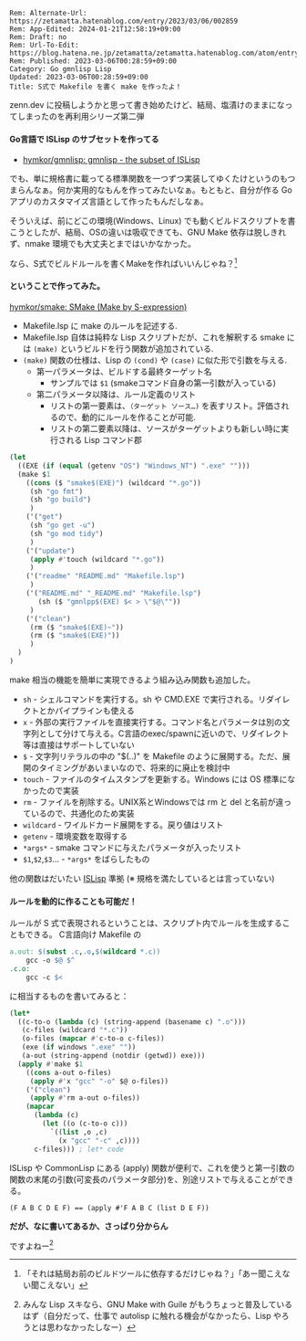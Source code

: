 ```header
Rem: Alternate-Url: https://zetamatta.hatenablog.com/entry/2023/03/06/002859
Rem: App-Edited: 2024-01-21T12:58:19+09:00
Rem: Draft: no
Rem: Url-To-Edit: https://blog.hatena.ne.jp/zetamatta/zetamatta.hatenablog.com/atom/entry/4207112889968877392
Rem: Published: 2023-03-06T00:28:59+09:00
Category: Go gmnlisp Lisp
Updated: 2023-03-06T00:28:59+09:00
Title: S式で Makefile を書く make を作ったよ！
```
zenn.dev に投稿しようかと思って書き始めたけど、結局、塩漬けのままになってしまったのを再利用シリーズ第二弾

#### Go言語で ISLisp のサブセットを作ってる

- [hymkor/gmnlisp: gmnlisp - the subset of ISLisp](https://github.com/hymkor/gmnlisp)

でも、単に規格書に載ってる標準関数を一つずつ実装してゆくたけというのもつまらんなぁ。何か実用的なもんを作ってみたいなぁ。もともと、自分が作る Goアプリのカスタマイズ言語として作ったもんだしなぁ。

そういえば、前にどこの環境(Windows、Linux) でも動くビルドスクリプトを書こうとしたが、結局、OSの違いは吸収できても、GNU Make 依存は脱しきれず、nmake 環境でも大丈夫とまではいかなかった。

なら、S式でビルドルールを書くMakeを作ればいいんじゃね？[^1]

[^1]: 「それは結局お前のビルドツールに依存するだけじゃね？」「あー聞こえない聞こえない」

#### ということで作ってみた。

[hymkor/smake: SMake (Make by S-expression)](https://github.com/hymkor/smake)

- Makefile.lsp に make のルールを記述する. 
- Makefile.lsp 自体は純粋な Lisp スクリプトだが、これを解釈する smake には `(make)` というビルドを行う関数が追加されている.
- `(make)` 関数の仕様は、Lisp の `(cond)` や `(case)` に似た形で引数を与える.
    - 第一パラメータは、ビルドする最終ターゲット名
        - サンプルでは `$1` (smakeコマンド自身の第一引数が入っている)
    - 第二パラメータ以降は、ルール定義のリスト
        - リストの第一要素は、`（ターゲット ソース…)` を表すリスト。評価されるので、動的にルールを作ることが可能.
        - リストの第二要素以降は、ソースがターゲットよりも新しい時に実行される Lisp コマンド郡

```Makefile.lsp
(let
  ((EXE (if (equal (getenv "OS") "Windows_NT") ".exe" "")))
  (make $1
    ((cons ($ "smake$(EXE)") (wildcard "*.go"))
     (sh "go fmt")
     (sh "go build")
     )
    ('("get")
     (sh "go get -u")
     (sh "go mod tidy")
     )
    ('("update")
     (apply #'touch (wildcard "*.go"))
     )
    ('("readme" "README.md" "Makefile.lsp")
     )
    ('("README.md" "_README.md" "Makefile.lsp")
       (sh ($ "gmnlpp$(EXE) $< > \"$@\""))
     )
    ('("clean")
     (rm ($ "smake$(EXE)~"))
     (rm ($ "smake$(EXE)"))
     )
  )
)
```

make 相当の機能を簡単に実現できるよう組み込み関数も追加した。

- `sh` - シェルコマンドを実行する。sh や CMD.EXE で実行される。リダイレクトとかパイプラインも使える
- `x` - 外部の実行ファイルを直接実行する。コマンド名とパラメータは別の文字列として分けて与える。C言語のexec/spawnに近いので、リダイレクト等は直接はサポートしていない
- `$` - 文字列リテラルの中の "$(..)" を Makefile のように展開する。ただ、展開のタイミングがあいまいなので、将来的に廃止を検討中
- `touch` - ファイルのタイムスタンプを更新する。Windows には OS 標準になかったので実装
- `rm` - ファイルを削除する。UNIX系とWindowsでは rm と del と名前が違っているので、共通化のため実装
- `wildcard` - ワイルドカード展開をする。戻り値はリスト
- `getenv` - 環境変数を取得する
- `*args*` - smake コマンドに与えたパラメータが入ったリスト
- `$1`,`$2`,`$3`... - `*args*` をばらしたもの

他の関数はだいたい [ISLisp](https://kikakurui.com/x3/X3012-1998-01.html) 準拠 (※ 規格を満たしているとは言っていない)

#### ルールを動的に作ることも可能だ！

ルールが S 式で表現されるということは、スクリプト内でルールを生成することもできる。 C言語向け Makefile の

```Makefile
a.out: $(subst .c,.o,$(wildcard *.c))
    gcc -o $@ $^
.c.o:
    gcc -c $<
```

に相当するものを書いてみると：

```Makefile.lsp
(let*
  ((c-to-o (lambda (c) (string-append (basename c) ".o")))
   (c-files (wildcard "*.c"))
   (o-files (mapcar #'c-to-o c-files))
   (exe (if windows ".exe" ""))
   (a-out (string-append (notdir (getwd)) exe)))
  (apply #'make $1
    ((cons a-out o-files)
     (apply #'x "gcc" "-o" $@ o-files))
    ('("clean")
     (apply #'rm a-out o-files))
    (mapcar
      (lambda (c)
        (let ((o (c-to-o c)))
          `((list ,o ,c)
            (x "gcc" "-c" ,c))))
      c-files))) ; let* code
```

ISLisp や CommonLisp にある (apply) 関数が便利で、これを使うと第一引数の関数の末尾の引数(可変長のパラメータ部分)を、別途リストで与えることができる。

```
(F A B C D E F) == (apply #'F A B C (list D E F))
```

**だが、なに書いてあるか、さっぱり分からん**

ですよねー[^2]

[^2]: みんな Lisp スキなら、GNU Make with Guile がもうちょっと普及しているはず（自分だって、仕事で autolisp に触れる機会がなかったら、Lisp やろうとは思わなかったしなー）
